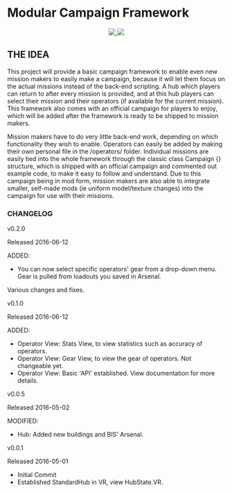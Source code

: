 <h1>Modular Campaign Framework</h1>
<p align="center">
<a href="https://github.com/CER10TY/Modular-Campaign/releases">
	<img src="https://img.shields.io/github/release/CER10TY/Modular-Campaign.svg" />
</a>
<a href="https://github.com/CER10TY/Modular-Campaign/issues">
	<img src="https://img.shields.io/github/issues/CER10TY/Modular-Campaign.svg" />
</a>
</p>

<h2>THE IDEA</h2>

This project will provide a basic campaign framework to enable even new mission makers to easily make a campaign, because it will let them focus on the actual missions instead of the back-end scripting.
A hub which players can return to after every mission is provided, and at this hub players can select their mission and their operators (if available for the current mission). This framework also comes with an official campaign for players to enjoy, which will be added after the framework is ready to be shipped to mission makers.

Mission makers have to do very little back-end work, depending on which functionality they wish to enable. Operators can easily be added by making their own personal file in the /operators/ folder.
Individual missions are easily tied into the whole framework through the classic class Campaign {} structure, which is shipped with an official campaign and commented out example code, to make it easy to follow and understand. Due to this campaign being in mod form, mission makers are also able to integrate smaller, self-made mods (ie uniform model/texture changes) into the campaign for use with their missions.

<h3>CHANGELOG</h3>
v0.2.0

Released 2016-06-12

ADDED:
* You can now select specific operators' gear from a drop-down menu. Gear is pulled from loadouts you saved in Arsenal.

Various changes and fixes.

v0.1.0

Released 2016-06-12

ADDED:
* Operator View: Stats View, to view statistics such as accuracy of operators.
* Operator View: Gear View, to view the gear of operators. Not changeable yet.
* Operator View: Basic 'API' established. View documentation for more details.

v0.0.5

Released 2016-05-02

MODIFIED:
* Hub: Added new buildings and BIS' Arsenal.

v0.0.1

Released 2016-05-01

* Initial Commit
* Established StandardHub in VR, view HubState.VR.

